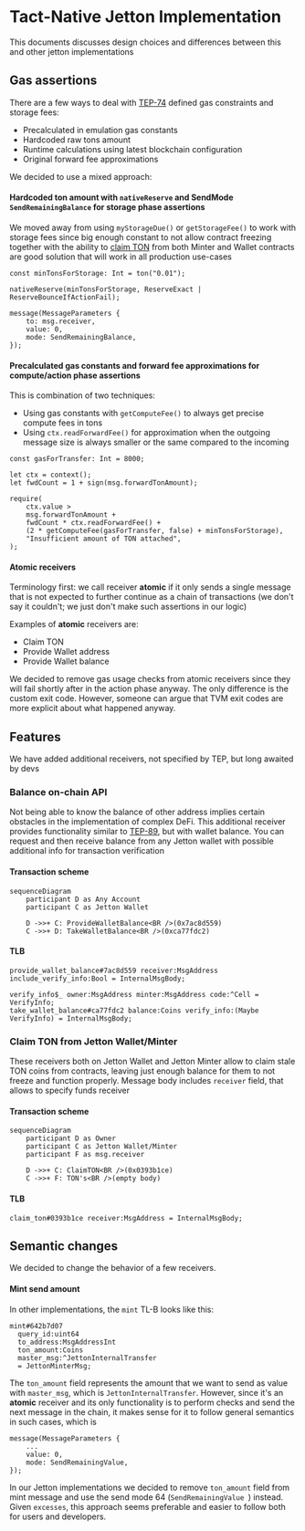 # Tact-Native Jetton Implementation

This documents discusses design choices and differences between this and other jetton implementations

## Gas assertions

There are a few ways to deal with [TEP-74](https://github.com/ton-blockchain/TEPs/blob/master/text/0074-jettons-standard.md) defined gas constraints and storage fees:

- Precalculated in emulation gas constants
- Hardcoded raw tons amount
- Runtime calculations using latest blockchain configuration
- Original forward fee approximations

We decided to use a mixed approach:

#### Hardcoded ton amount with `nativeReserve` and SendMode `SendRemainingBalance` for storage phase assertions

We moved away from using `myStorageDue()` or `getStorageFee()` to work with storage fees since big enough constant to not allow contract freezing together with the ability to [claim TON](#claim-ton-from-jetton-walletminter) from both Minter and Wallet contracts are good solution that will work in all production use-cases

```tact
const minTonsForStorage: Int = ton("0.01");

nativeReserve(minTonsForStorage, ReserveExact | ReserveBounceIfActionFail);

message(MessageParameters {
    to: msg.receiver,
    value: 0,
    mode: SendRemainingBalance,
});
```

#### Precalculated gas constants and forward fee approximations for compute/action phase assertions

This is combination of two techniques:

- Using gas constants with `getComputeFee()` to always get precise compute fees in tons
- Using `ctx.readForwardFee()` for approximation when the outgoing message size is always smaller or the same compared to the incoming

```tact
const gasForTransfer: Int = 8000;

let ctx = context();
let fwdCount = 1 + sign(msg.forwardTonAmount);

require(
    ctx.value >
    msg.forwardTonAmount +
    fwdCount * ctx.readForwardFee() +
    (2 * getComputeFee(gasForTransfer, false) + minTonsForStorage),
    "Insufficient amount of TON attached",
);
```

#### Atomic receivers

Terminology first: we call receiver **atomic** if it only sends a single message that is not expected to further continue as a chain of transactions (we don't say it couldn't; we just don't make such assertions in our logic)

Examples of **atomic** receivers are:

- Claim TON
- Provide Wallet address
- Provide Wallet balance

We decided to remove gas usage checks from atomic receivers since they will fail shortly after in the action phase anyway. The only difference is the custom exit code. However, someone can argue that TVM exit codes are more explicit about what happened anyway.

## Features

We have added additional receivers, not specified by TEP, but long awaited by devs

### Balance on-chain API

Not being able to know the balance of other address implies certain obstacles in the implementation of complex DeFi.
This additional receiver provides functionality similar to [TEP-89](https://github.com/ton-blockchain/TEPs/blob/master/text/0089-jetton-wallet-discovery.md), but with wallet balance. You can request and then receive balance from any Jetton wallet with possible additional info for transaction verification

#### Transaction scheme

```mermaid
sequenceDiagram
    participant D as Any Account
    participant C as Jetton Wallet

    D ->>+ C: ProvideWalletBalance<BR />(0x7ac8d559)
    C ->>+ D: TakeWalletBalance<BR />(0xca77fdc2)
```

#### TLB

```tlb
provide_wallet_balance#7ac8d559 receiver:MsgAddress include_verify_info:Bool = InternalMsgBody;

verify_info$_ owner:MsgAddress minter:MsgAddress code:^Cell = VerifyInfo;
take_wallet_balance#ca77fdc2 balance:Coins verify_info:(Maybe VerifyInfo) = InternalMsgBody;
```

### Claim TON from Jetton Wallet/Minter

These receivers both on Jetton Wallet and Jetton Minter allow to claim stale TON coins from contracts, leaving just enough balance for them to not freeze and function properly. Message body includes `receiver` field, that allows to specify funds receiver

#### Transaction scheme

```mermaid
sequenceDiagram
    participant D as Owner
    participant C as Jetton Wallet/Minter
    participant F as msg.receiver

    D ->>+ C: ClaimTON<BR />(0x0393b1ce)
    C ->>+ F: TON's<BR />(empty body)
```

#### TLB

```tlb
claim_ton#0393b1ce receiver:MsgAddress = InternalMsgBody;
```

## Semantic changes

We decided to change the behavior of a few receivers.

#### Mint send amount

In other implementations, the `mint` TL-B looks like this:

```tlb
mint#642b7d07
  query_id:uint64
  to_address:MsgAddressInt
  ton_amount:Coins
  master_msg:^JettonInternalTransfer
  = JettonMinterMsg;
```

The `ton_amount` field represents the amount that we want to send as value with `master_msg`, which is `JettonInternalTransfer`. However, since it's an **atomic** receiver and its only functionality is to perform checks and send the next message in the chain, it makes sense for it to follow general semantics in such cases, which is

```tact
message(MessageParameters {
    ...
    value: 0,
    mode: SendRemainingValue,
});
```

In our Jetton implementations we decided to remove `ton_amount` field from mint message and use the send mode 64 (`SendRemainingValue `) instead. Given `excesses`, this approach seems preferable and easier to follow both for users and developers.
